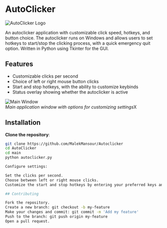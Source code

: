# AutoClicker
![AutoClicker Logo](assets/logo.png)

An autoclicker application with customizable click speed, hotkeys, and button choice. The autoclicker runs on Windows and allows users to set hotkeys to start/stop the clicking process, with a quick emergency quit option. Written in Python using Tkinter for the GUI.

## Features

- Customizable clicks per second
- Choice of left or right mouse button clicks
- Start and stop hotkeys, with the ability to customize keybinds
- Status overlay showing whether the autoclicker is active

![Main Window](screenshots/screenshot1.png)  
*Main application window with options for customizing settings*X

## Installation

**Clone the repository**:
   ```bash
   git clone https://github.com/MalekMansour/Autoclicker
   cd AutoClicker
   cd main
   python autoclicker.py

Configure settings:

Set the clicks per second.
Choose between left or right mouse clicks.
Customize the start and stop hotkeys by entering your preferred keys and clicking "Apply Hotkeys."

## Contributing

Fork the repository.
Create a new branch: git checkout -b my-feature
Make your changes and commit: git commit -m 'Add my feature'
Push to the branch: git push origin my-feature
Open a pull request.